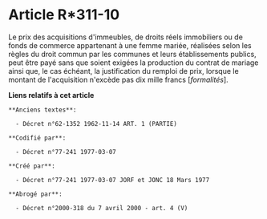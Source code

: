 # Article R*311-10

Le prix des acquisitions d'immeubles, de droits réels immobiliers ou de fonds de commerce appartenant à une femme mariée,
réalisées selon les règles du droit commun par les communes et leurs établissements publics, peut être payé sans que soient
exigées la production du contrat de mariage ainsi que, le cas échéant, la justification du remploi de prix, lorsque le
montant de l'acquisition n'excède pas dix mille francs [*formalités*].

**Liens relatifs à cet article**

	**Anciens textes**:

	  - Décret n°62-1352 1962-11-14 ART. 1 (PARTIE)

	**Codifié par**:

	  - Décret n°77-241 1977-03-07

	**Créé par**:

	  - Décret n°77-241 1977-03-07 JORF et JONC 18 Mars 1977

	**Abrogé par**:

	  - Décret n°2000-318 du 7 avril 2000 - art. 4 (V)
